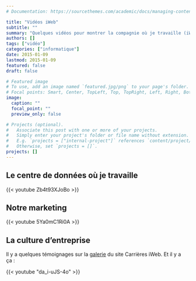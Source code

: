 ```yaml
---
# Documentation: https://sourcethemes.com/academic/docs/managing-content/

title: "Vidéos iWeb"
subtitle: ""
summary: "Quelques vidéos pour montrer la compagnie où je travaille (iWeb Technologies)."
authors: []
tags: ["vidéo"]
categories: ["informatique"]
date: 2015-01-09
lastmod: 2015-01-09
featured: false
draft: false

# Featured image
# To use, add an image named `featured.jpg/png` to your page's folder.
# Focal points: Smart, Center, TopLeft, Top, TopRight, Left, Right, BottomLeft, Bottom, BottomRight.
image:
  caption: ""
  focal_point: ""
  preview_only: false

# Projects (optional).
#   Associate this post with one or more of your projects.
#   Simply enter your project's folder or file name without extension.
#   E.g. `projects = ["internal-project"]` references `content/project/deep-learning/index.md`.
#   Otherwise, set `projects = []`.
projects: []
---
```


## Le centre de données où je travaille

{{< youtube Zb4t93XJoBo >}}


## Notre marketing

{{< youtube 5Ya0mC1Ri0A >}}


## La culture d’entreprise

Il y a quelques témoignages sur la [galerie](http://carrieres.iweb.com/fr/galleries) du site Carrières iWeb. Et il y a ça&nbsp;:

{{< youtube "da_i-uJS-4o" >}}

